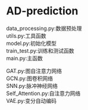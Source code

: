 # AD-prediction

data_processing.py:数据预处理  
utils.py:工具函数  
model.py:初始化模型  
train_test.py:训练和测试函数  
main.py:主函数  
  
GAT.py:图自注意力网络  
GCN.py:图卷积网络  
SNN.py:脉冲神经网络  
Self_Attention.py:自注意力网络  
VAE.py:变分自动编码  
